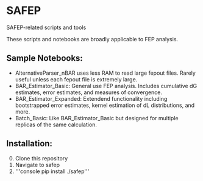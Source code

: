 # SAFEP
SAFEP-related scripts and tools

These scripts and notebooks are broadly applicable to FEP analysis.

## Sample Notebooks:
-  AlternativeParser_nBAR uses less RAM to read large fepout files. Rarely useful unless each fepout file is extremely large.
- BAR_Estimator_Basic: General use FEP analysis. Includes cumulative dG estimates, error estimates, and measures of convergence.
- BAR_Estimator_Expanded: Extendend functionality including bootstrapped error estimates, kernel estimation of dL distributions, and more.
- Batch_Basic: Like BAR_Estimator_Basic but designed for multiple replicas of the same calculation.


## Installation:
0. Clone this repository
1. Navigate to safep
2. '''console pip install ./safep'''
